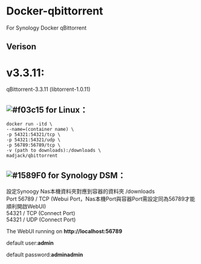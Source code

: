 # Docker-qbittorrent
For Synology Docker qBittorrent
## **Verison**
# v3.3.11:
qBittorrent-3.3.11 (libtorrent-1.0.11)

## ![#f03c15](https://fi.madjack.info/red.png) **for Linux：**  
`docker run -itd \`  
`--name=(container name) \`  
`-p 54321:54321/tcp \`  
`-p 54321:54321/udp \`  
`-p 56789:56789/tcp \`  
`-v (path to downloads):/downloads \`  
`madjack/qbittorrent`

## ![#1589F0](https://fi.madjack.info/blue.png) **for Synology DSM：**  
設定Synoogy Nas本機資料夾對應到容器的資料夾 /downloads  
Port 56789 / TCP (Webui Port，Nas本機Port與容器Port需設定同為56789才能順利開啟WebUI)  
54321 / TCP (Connect Port)  
54321 / UDP (Connect Port)

The WebUI running on **http://localhost:56789**

default user:**admin**

default password:**adminadmin**
